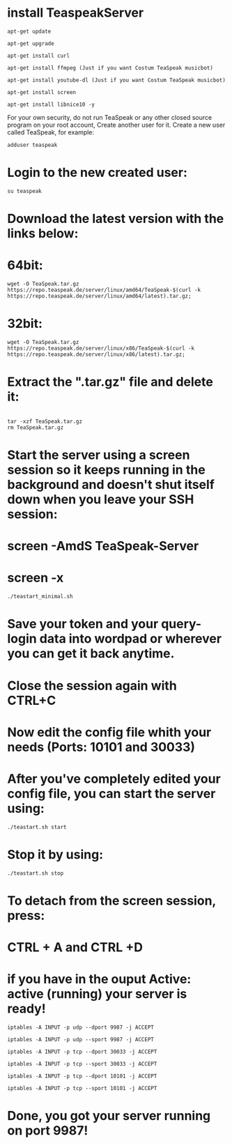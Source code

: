# install TeaspeakServer
```
apt-get update
```
```
apt-get upgrade
```
```
apt-get install curl
```
```
apt-get install ffmpeg (Just if you want Costum TeaSpeak musicbot)
```
```
apt-get install youtube-dl (Just if you want Costum TeaSpeak musicbot)
```
```
apt-get install screen
```
```
apt-get install libnice10 -y
```
For your own security, do not run TeaSpeak or any other closed source program on your root account,
Create another user for it.
Create a new user called TeaSpeak, for example:

```
adduser teaspeak
```
# Login to the new created user:
```
su teaspeak
```
# Download the latest version with the links below:

# 64bit:

```
wget -O TeaSpeak.tar.gz https://repo.teaspeak.de/server/linux/amd64/TeaSpeak-$(curl -k https://repo.teaspeak.de/server/linux/amd64/latest).tar.gz;
```
# 32bit:

```
wget -O TeaSpeak.tar.gz https://repo.teaspeak.de/server/linux/x86/TeaSpeak-$(curl -k https://repo.teaspeak.de/server/linux/x86/latest).tar.gz;
```

# Extract the ".tar.gz" file and delete it:
```

tar -xzf TeaSpeak.tar.gz
rm TeaSpeak.tar.gz
```

# Start the server using a screen session so it keeps running in the background and doesn't shut itself down when you leave your SSH session:

# screen -AmdS TeaSpeak-Server
# screen -x

```
./teastart_minimal.sh
```
# Save your token and your query-login data into wordpad or wherever you can get it back anytime.

# Close the session again with CTRL+C

# Now edit the config file whith your needs (Ports: 10101 and 30033)
# After you've completely edited your config file, you can start the server using:

```
./teastart.sh start
```
# Stop it by using:
```
./teastart.sh stop
```
# To detach from the screen session, press:

# CTRL + A and CTRL +D
# if you have in the ouput Active: active (running) your server is ready!
```
iptables -A INPUT -p udp --dport 9987 -j ACCEPT

iptables -A INPUT -p udp --sport 9987 -j ACCEPT

iptables -A INPUT -p tcp --dport 30033 -j ACCEPT

iptables -A INPUT -p tcp --sport 30033 -j ACCEPT

iptables -A INPUT -p tcp --dport 10101 -j ACCEPT

iptables -A INPUT -p tcp --sport 10101 -j ACCEPT
```
# Done, you got your server running on port 9987!
